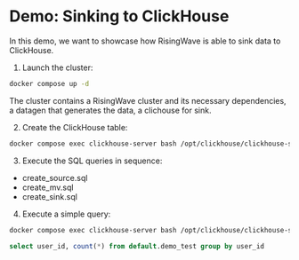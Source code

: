 # Demo: Sinking to ClickHouse

In this demo, we want to showcase how RisingWave is able to sink data to ClickHouse.

1. Launch the cluster:

```sh
docker compose up -d
```

The cluster contains a RisingWave cluster and its necessary dependencies, a datagen that generates the data, a clichouse for sink.


2. Create the ClickHouse table:

```sh
docker compose exec clickhouse-server bash /opt/clickhouse/clickhouse-sql/run-sql-file.sh create_clickhouse_table
```

3. Execute the SQL queries in sequence:

- create_source.sql
- create_mv.sql
- create_sink.sql

4. Execute a simple query:

```sh
docker compose exec clickhouse-server bash /opt/clickhouse/clickhouse-sql/run-sql-file.sh clickhouse_query

```

```sql
select user_id, count(*) from default.demo_test group by user_id
```
